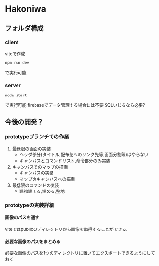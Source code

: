 # Hakoniwa
## フォルダ構成
### client
viteで作成
```
npm run dev
``` 
で実行可能
### server
```
node start
```
で実行可能
firebaseでデータ管理する場合には不要
SQLいじるなら必要?

## 今後の開発？
### prototypeブランチでの作業
1. 最低限の画面の実装
   * ヘッダ部分(タイトル,配布先へのリンク先等,画面分割等)はやらない
   * キャンバスとコマンドリスト,命令部分のみ実装 
2. キャンバスでのマップの描画
   * キャンバスの実装
   * マップのキャンバスへの描画
3. 最低限のコマンドの実装
   * 建物建てる,埋める,整地 

### prototypeの実装詳細
#### 画像のパスを通す
   viteではpublicのディレクトリから画像を取得することができる.

#### 必要な画像のパスをまとめる
   必要な画像のパスを1つのディレクトリに置いてエクスポートできるようにしておく